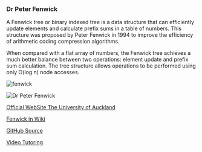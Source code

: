 
### Dr Peter Fenwick

A Fenwick tree or binary indexed tree is a data structure that can efficiently update elements and calculate prefix sums in a table of numbers. This structure was proposed by Peter Fenwick in 1994 to improve the efficiency of arithmetic coding compression algorithms.

When compared with a flat array of numbers, the Fenwick tree achieves a much better balance between two operations: element update and prefix sum calculation. 
The tree structure allows operations to be performed using only O(log n) node accesses.


![fenwick](https://cloud.githubusercontent.com/assets/5623445/23190477/129909ea-f866-11e6-8d2a-d826716f3f57.JPG)


![Dr Peter Fenwick](https://cloud.githubusercontent.com/assets/5623445/23033823/894ce872-f447-11e6-969d-8373e07b5ec5.png)

[Official WebSite The University of Auckland](https://www.cs.auckland.ac.nz/~peter-f/)


[Fenwick in Wiki](https://en.wikipedia.org/wiki/Fenwick_tree)

[GitHub Source](https://github.com/ProgrammingJack/Algorithm-DataStructures)

[Video Tutoring](https://www.youtube.com/watch?v=v_wj_mOAlig)


